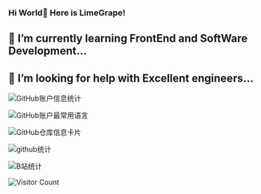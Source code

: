 ### Hi World👋   Here is LimeGrape!
## 🌱 I’m currently learning  FrontEnd and SoftWare Development...
## 🤔 I’m looking for help with Excellent engineers... 
![GitHub账户信息统计](https://github-stats.ubrong.com/api?username=indulgers&show_icons=true&theme=tokyonight) 

![GitHub账户最常用语言](https://github-stats.ubrong.com/api/top-langs/?username=indulgers&layout=compact&theme=tokyonight) 

![GitHub仓库信息卡片](https://github-stats.ubrong.com/api/pin/?username=indulgers&repo=ChatGPT-Next-Web&theme=light) 

![github统计](https://stats.justsong.cn/api/github?username=indulgers&theme=dark&lang=zh-CN)

![B站统计](https://stats.justsong.cn/api/bilibili/?id=153428800&theme=dark) 
<!--
**indulgers/indulgers** is a ✨ _special_ ✨ repository because its `README.md` (this file) appears on your GitHub profile.

Here are some ideas to get you started:

- 🔭 I’m currently working on ...
- 🌱 I’m currently learning ...
- 👯 I’m looking to collaborate on ...
- 🤔 I’m looking for help with ...
- 💬 Ask me about ...
- 📫 How to reach me: ...
- 😄 Pronouns: ...
- ⚡ Fun fact: ...
-->
![Visitor Count](https://profile-counter.glitch.me/{indulgers}/count.svg) 
